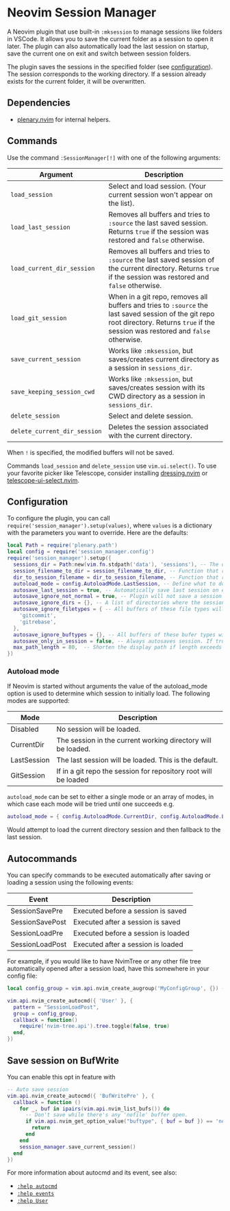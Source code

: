 # Neovim Session Manager

A Neovim plugin that use built-in `:mksession` to manage sessions like folders in VSCode. It allows you to save the current folder as a session to open it later. The plugin can also automatically load the last session on startup, save the current one on exit and switch between session folders.

The plugin saves the sessions in the specified folder (see [configuration](#configuration)). The session corresponds to the working directory. If a session already exists for the current folder, it will be overwritten.

## Dependencies

- [plenary.nvim](https://github.com/nvim-lua/plenary.nvim) for internal helpers.

## Commands

Use the command `:SessionManager[!]` with one of the following arguments:

| Argument                     | Description                                                                                                                                                                             |
| -----------------------------| --------------------------------------------------------------------------------------------------------------------------------------------------------------------------------------- |
| `load_session`               | Select and load session. (Your current session won't appear on the list).                                                                                                               |
| `load_last_session`          | Removes all buffers and tries to `:source` the last saved session. Returns `true` if the session was restored and `false` otherwise.                                                    |
| `load_current_dir_session`   | Removes all buffers and tries to `:source` the last saved session of the current directory. Returns `true` if the session was restored and `false` otherwise.                           |
| `load_git_session`           | When in a git repo, removes all buffers and tries to `:source` the last saved session of the git repo root directory. Returns `true` if the session was restored and `false` otherwise. |
| `save_current_session`       | Works like `:mksession`, but saves/creates current directory as a session in `sessions_dir`.                                                                                            |
| `save_keeping_session_cwd`   | Works like `:mksession`, but saves/creates session with its CWD directory as a session in `sessions_dir`.                                                                                            |
| `delete_session`             | Select and delete session.                                                                                                                                                              |
| `delete_current_dir_session` | Deletes the session associated with the current directory.                                                                                                                              |

When `!` is specified, the modified buffers will not be saved.

Commands `load_session` and `delete_session` use `vim.ui.select()`. To use your favorite picker like Telescope, consider installing [dressing.nvim](https://github.com/stevearc/dressing.nvim) or [telescope-ui-select.nvim](https://github.com/nvim-telescope/telescope-ui-select.nvim).

## Configuration

To configure the plugin, you can call `require('session_manager').setup(values)`, where `values` is a dictionary with the parameters you want to override. Here are the defaults:

```lua
local Path = require('plenary.path')
local config = require('session_manager.config')
require('session_manager').setup({
  sessions_dir = Path:new(vim.fn.stdpath('data'), 'sessions'), -- The directory where the session files will be saved.
  session_filename_to_dir = session_filename_to_dir, -- Function that replaces symbols into separators and colons to transform filename into a session directory.
  dir_to_session_filename = dir_to_session_filename, -- Function that replaces separators and colons into special symbols to transform session directory into a filename. Should use `vim.uv.cwd()` if the passed `dir` is `nil`.
  autoload_mode = config.AutoloadMode.LastSession, -- Define what to do when Neovim is started without arguments. See "Autoload mode" section below.
  autosave_last_session = true, -- Automatically save last session on exit and on session switch.
  autosave_ignore_not_normal = true, -- Plugin will not save a session when no buffers are opened, or all of them aren't writable or listed.
  autosave_ignore_dirs = {}, -- A list of directories where the session will not be autosaved.
  autosave_ignore_filetypes = { -- All buffers of these file types will be closed before the session is saved.
    'gitcommit',
    'gitrebase',
  },
  autosave_ignore_buftypes = {}, -- All buffers of these bufer types will be closed before the session is saved.
  autosave_only_in_session = false, -- Always autosaves session. If true, only autosaves after a session is active.
  max_path_length = 80,  -- Shorten the display path if length exceeds this threshold. Use 0 if don't want to shorten the path at all.
})
```

### Autoload mode

If Neovim is started without arguments the value of the autoload_mode option is used to determine which session to initially load. The following modes are supported:

| Mode        | Description                                                     |
| ----------- | --------------------------------------------------------------- |
| Disabled    | No session will be loaded.                                      |
| CurrentDir  | The session in the current working directory will be loaded.    |
| LastSession | The last session will be loaded. This is the default.           |
| GitSession  | If in a git repo the session for repository root will be loaded |

`autoload_mode` can be set to either a single mode or an array of modes, in which
case each mode will be tried until one succeeds e.g.

```lua
autoload_mode = { config.AutoloadMode.CurrentDir, config.AutoloadMode.LastSession }
```

Would attempt to load the current directory session and then fallback to the last session.


## Autocommands

You can specify commands to be executed automatically after saving or loading a session using the following events:

| Event           | Description                         |
| --------------- | ----------------------------------- |
| SessionSavePre  | Executed before a session is saved  |
| SessionSavePost | Executed after a session is saved   |
| SessionLoadPre  | Executed before a session is loaded |
| SessionLoadPost | Executed after a session is loaded  |

For example, if you would like to have NvimTree or any other file tree automatically opened after a session load, have this somewhere in your config file:

```lua
local config_group = vim.api.nvim_create_augroup('MyConfigGroup', {}) -- A global group for all your config autocommands

vim.api.nvim_create_autocmd({ 'User' }, {
  pattern = "SessionLoadPost",
  group = config_group,
  callback = function()
    require('nvim-tree.api').tree.toggle(false, true)
  end,
})
```

## Save session on BufWrite

You can enable this opt in feature with

```lua
-- Auto save session
vim.api.nvim_create_autocmd({ 'BufWritePre' }, {
  callback = function ()
    for _, buf in ipairs(vim.api.nvim_list_bufs()) do
      -- Don't save while there's any 'nofile' buffer open.
      if vim.api.nvim_get_option_value("buftype", { buf = buf }) == 'nofile' then
        return
      end
    end
    session_manager.save_current_session()
  end
})
```

For more information about autocmd and its event, see also:

- [`:help autocmd`](https://neovim.io/doc/user/autocmd.html)
- [`:help events`](https://neovim.io/doc/user/autocmd.html#events)
- [`:help User`](https://neovim.io/doc/user/autocmd.html#User)
